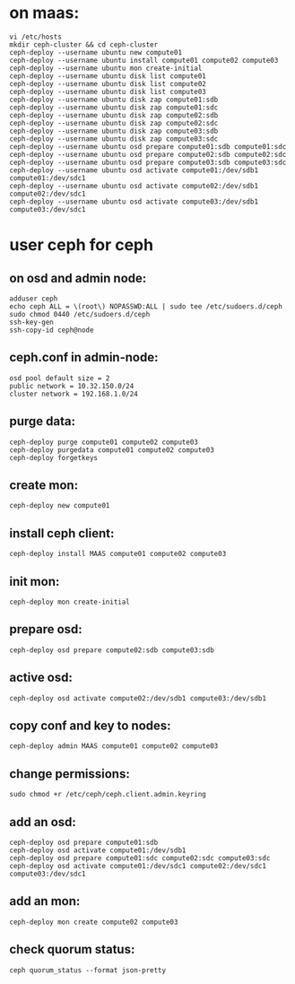 # on maas:
    vi /etc/hosts
    mkdir ceph-cluster && cd ceph-cluster
    ceph-deploy --username ubuntu new compute01
    ceph-deploy --username ubuntu install compute01 compute02 compute03
    ceph-deploy --username ubuntu mon create-initial
    ceph-deploy --username ubuntu disk list compute01
    ceph-deploy --username ubuntu disk list compute02
    ceph-deploy --username ubuntu disk list compute03
    ceph-deploy --username ubuntu disk zap compute01:sdb
    ceph-deploy --username ubuntu disk zap compute01:sdc
    ceph-deploy --username ubuntu disk zap compute02:sdb
    ceph-deploy --username ubuntu disk zap compute02:sdc
    ceph-deploy --username ubuntu disk zap compute03:sdb
    ceph-deploy --username ubuntu disk zap compute03:sdc
    ceph-deploy --username ubuntu osd prepare compute01:sdb compute01:sdc
    ceph-deploy --username ubuntu osd prepare compute02:sdb compute02:sdc
    ceph-deploy --username ubuntu osd prepare compute03:sdb compute03:sdc
    ceph-deploy --username ubuntu osd activate compute01:/dev/sdb1 compute01:/dev/sdc1
    ceph-deploy --username ubuntu osd activate compute02:/dev/sdb1 compute02:/dev/sdc1
    ceph-deploy --username ubuntu osd activate compute03:/dev/sdb1 compute03:/dev/sdc1

# user ceph for ceph
## on osd and admin node:
    adduser ceph
    echo ceph ALL = \(root\) NOPASSWD:ALL | sudo tee /etc/sudoers.d/ceph
    sudo chmod 0440 /etc/sudoers.d/ceph
    ssh-key-gen
    ssh-copy-id ceph@node

## ceph.conf in admin-node:
    osd pool default size = 2
    public network = 10.32.150.0/24
    cluster network = 192.168.1.0/24

## purge data:
    ceph-deploy purge compute01 compute02 compute03
    ceph-deploy purgedata compute01 compute02 compute03
    ceph-deploy forgetkeys

## create mon:
    ceph-deploy new compute01

## install ceph client:
    ceph-deploy install MAAS compute01 compute02 compute03

## init mon:
    ceph-deploy mon create-initial

## prepare osd:
    ceph-deploy osd prepare compute02:sdb compute03:sdb

## active osd:
    ceph-deploy osd activate compute02:/dev/sdb1 compute03:/dev/sdb1

## copy conf and key to nodes:
    ceph-deploy admin MAAS compute01 compute02 compute03

## change permissions:
    sudo chmod +r /etc/ceph/ceph.client.admin.keyring

##  add an osd:
    ceph-deploy osd prepare compute01:sdb
    ceph-deploy osd activate compute01:/dev/sdb1
    ceph-deploy osd prepare compute01:sdc compute02:sdc compute03:sdc
    ceph-deploy osd activate compute01:/dev/sdc1 compute02:/dev/sdc1 compute03:/dev/sdc1

## add an mon:
    ceph-deploy mon create compute02 compute03

## check quorum status:
    ceph quorum_status --format json-pretty


